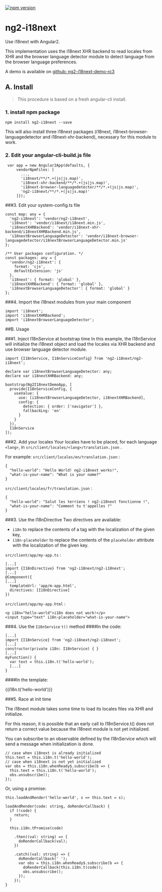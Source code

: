 [![npm version](https://badge.fury.io/js/ng2-i18next.svg)](https://badge.fury.io/js/ng2-i18next)

# ng2-i18next
Use i18next with Angular2.

This implementation uses the i18next XHR backend to read locales from XHR and the browser language detector module to detect language from the browser language preferences.

A demo is available on [github: ng2-i18next-demo-rc3](https://github.com/actimeo/ng2-i18next-demo-rc3)

## A. Install 

> This procedure is based on a fresh angular-cli install.

### 1. install npm package
    npm install ng2-i18next --save

This will also install three i18next packages (i18next, i18next-browser-languagedetector and i18next-xhr-backend), necessary for this module to work.

### 2. Edit your angular-cli-build.js file

     var app = new Angular2App(defaults, {
         vendorNpmFiles: [ 
           ...,
           'i18next/**/*.+(js|js.map)',
           'i18next-xhr-backend/**/*.+(js|js.map)',
           'i18next-browser-languagedetector/**/*.+(js|js.map)',
           'ng2-i18next/**/*.+(js|js.map)'
         ]});

###3. Edit your system-config.ts file

    const map: any = {
      'ng2-i18next': 'vendor/ng2-i18next',
      'i18next': 'vendor/i18next/i18next.min.js',
      'i18nextXHRBackend': 'vendor/i18next-xhr-backend/i18nextXHRBackend.min.js',
      'i18nextBrowserLanguageDetector': 'vendor/i18next-browser-languagedetector/i18nextBrowserLanguageDetector.min.js'
    };

    /** User packages configuration. */
    const packages: any = {
      'vendor/ng2-i18next': {
        format: 'cjs',
        defaultExtension: 'js'
      },
      'i18next': { format: 'global' },
      'i18nextXHRBackend': { format: 'global' },
      'i18nextBrowserLanguageDetector': { format: 'global' }
    };

###4. Import the i18next modules from your main component

    import 'i18next';
    import 'i18nextXHRBackend';
    import 'i18nextBrowserLanguageDetector';

##B. Usage

###1. Inject I18nService at bootstrap time
In this example, the I18nService will initialize the i18next object and load the locales via XHR backend and use browser language detector module. 
 

    import {I18nService, I18nServiceConfig} from 'ng2-i18next/ng2-i18next';

    declare var i18nextBrowserLanguageDetector: any;
    declare var i18nextXHRBackend: any;

    bootstrap(Ng2I18nextDemoApp, [
      provide(I18nServiceConfig, {
        useValue: {
      	  use: [i18nextBrowserLanguageDetector, i18nextXHRBackend],
      	  config: {
            detection: { order: ['navigator'] },
            fallbackLng: 'en'
      	  }
    	}
      }),
      I18nService
    ]);

###2. Add your locales
Your locales have to be placed, for each language `<lang>`, in `src/client/locales/<lang>/translation.json` .

For example:
`src/client/locales/en/translation.json` :

    {
      "hello-world": "Hello World! ng2-i18next works!",
      "what-is-your-name": "What is your name?"
    }


`src/client/locales/fr/translation.json` :

    {
      "hello-world": "Salut les terriens ! ng2-i18next fonctionne !",
      "what-is-your-name": "Comment tu t'appelles ?"
    }

###3. Use the I18nDirective
Two directives are available:

 - `i18n` to replace the contents of a tag with the localization of the given key,
 - `i18n-placeholder` to replace the contents of the `placeholder` attribute with the localization of the given key.

`src/client/app/my-app.ts` :

    [...]
    import {I18nDirective} from 'ng2-i18next/ng2-i18next';
    [...]
    @Component({
    [...]
      templateUrl: 'app/m-app.html',
      directives: [I18nDirective]
    })

`src/client/app/my-app.html` :

    <p i18n="hello-world">i18n does not work!</p>
    <input type="text" i18n-placeholder="what-is-your-name">

###4. Use the `I18nService` `t()` method
####In the code:

    [...]
    import {I18nService} from 'ng2-i18next/ng2-i18next';
    [...]
    constructor(private i18n: I18nService) { }
    [...]
    myFunction() {
      var text = this.i18n.t('hello-world');
      [...]
    }

####In the template:
    <p>{{i18n.t('hello-world')}}</p>

###5. Race at init time

The i18next module takes some time to load its locales files via XHR and initialize.

For this reason, it is possible that an early call to I18nService.t() does not return a correct value because the i18next module is not yet initialized.

You can subscribe to an observable defined by the I18nService which will send a message when initialization is done.

    // case when i18next is already initialized
    this.text = this.i18n.t('hello-world');
    // case when i18next is not yet initialized
    var obs = this.i18n.whenReady$.subscribe(b => {
      this.text = this.i18n.t('hello-world');
      obs.unsubscribe();
    });

Or, using a promise:

    this.loadAndRender('hello-world', s => this.text = s);
    
    loadAndRender(code: string, doRenderCallback) {
      if (!code) {
        return;
      }

      this.i18n.tPromise(code)

        .then((val: string) => {
          doRenderCallback(val);
        })

        .catch((val: string) => {
          doRenderCallback(' ');
          var obs = this.i18n.whenReady$.subscribe(b => {
            doRenderCallback(this.i18n.t(code));
            obs.unsubscribe();
          });
        });
    }

